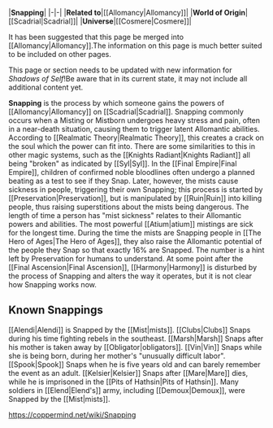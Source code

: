 |**Snapping**|
|-|-|
|**Related to**|[[Allomancy\|Allomancy]]|
|**World of Origin**|[[Scadrial\|Scadrial]]|
|**Universe**|[[Cosmere\|Cosmere]]|

It has been suggested that this page be merged into [[Allomancy\|Allomancy]].The information on this page is much better suited to be included on other pages.

This page or section needs to be updated with new information for *Shadows of Self*!Be aware that in its current state, it may not include all additional content yet.

**Snapping** is the process by which someone gains the powers of [[Allomancy\|Allomancy]] on [[Scadrial\|Scadrial]].
Snapping commonly occurs when a Misting or Mistborn undergoes heavy stress and pain, often in a near-death situation, causing them to trigger latent Allomantic abilities. According to [[Realmatic Theory\|Realmatic Theory]], this creates a crack on the soul which the power can fit into. There are some similarities to this in other magic systems, such as the [[Knights Radiant\|Knights Radiant]] all being "broken" as indicated by [[Syl\|Syl]].
In the [[Final Empire\|Final Empire]], children of confirmed noble bloodlines often undergo a planned beating as a test to see if they Snap. Later, however, the mists cause sickness in people, triggering their own Snapping; this process is started by [[Preservation\|Preservation]], but is manipulated by [[Ruin\|Ruin]] into killing people, thus raising superstitions about the mists being dangerous.
The length of time a person has "mist sickness" relates to their Allomantic powers and abilities. The most powerful [[Atium\|atium]] mistings are sick for the longest time.
During the time the mists are Snapping people in [[The Hero of Ages\|The Hero of Ages]], they also raise the Allomantic potential of the people they Snap so that exactly 16% are Snapped. The number is a hint left by Preservation for humans to understand.
At some point after the [[Final Ascension\|Final Ascension]], [[Harmony\|Harmony]] is disturbed by the process of Snapping and alters the way it operates, but it is not clear how Snapping works now.

## Known Snappings
[[Alendi\|Alendi]] is Snapped by the [[Mist\|mists]].
[[Clubs\|Clubs]] Snaps during his time fighting rebels in the southeast.
[[Marsh\|Marsh]] Snaps after his mother is taken away by [[Obligator\|obligators]].
[[Vin\|Vin]] Snaps while she is being born, during her mother's "unusually difficult labor".
[[Spook\|Spook]] Snaps when he is five years old and can barely remember the event as an adult.
[[Kelsier\|Kelsier]] Snaps after [[Mare\|Mare]] dies, while he is imprisoned in the [[Pits of Hathsin\|Pits of Hathsin]].
Many soldiers in [[Elend\|Elend's]] army, including [[Demoux\|Demoux]], were Snapped by the [[Mist\|mists]].


https://coppermind.net/wiki/Snapping
